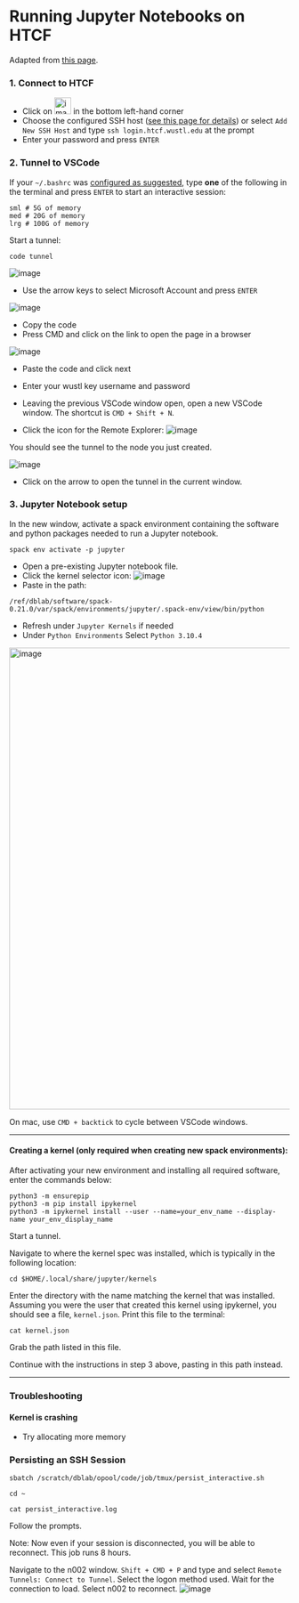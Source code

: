 # Running Jupyter Notebooks on HTCF
Adapted from [this page](https://kb.uconn.edu/space/SH/26626326576/Visual+Studio+Code+(VSCode)+Guide#:~:text=A%20common%20method%20of%20using,standard%20SLURM%20job%20scheduling%20process).

### 1. Connect to HTCF
- Click on <img width="30" alt="image" src="https://github.com/dbaldridge-lab/htcf/assets/50468813/0c830769-0088-42b5-9a32-17689f942d5e"> in the bottom left-hand corner
- Choose the configured SSH host ([see this page for details](https://github.com/dbaldridge-lab/htcf/blob/main/vscode.md)) or select `Add New SSH Host` and type `ssh login.htcf.wustl.edu` at the prompt
- Enter your password and press `ENTER`

### 2. Tunnel to VSCode

If your `~/.bashrc` was [configured as suggested](https://github.com/dbaldridge-lab/htcf/blob/main/bashrc-howto.md), type **one** of the following in the terminal and press `ENTER` to start an interactive session:
```
sml # 5G of memory
med # 20G of memory
lrg # 100G of memory
```

Start a tunnel:
```
code tunnel
```

![image](https://github.com/dbaldridge-lab/htcf/assets/50468813/030b9235-2420-4d48-ad5f-2ce31d95c252)

 - Use the arrow keys to select Microsoft Account and press `ENTER`

 ![image](https://github.com/dbaldridge-lab/htcf/assets/50468813/169cc694-46b8-480b-9788-86fdfbd6e4b9)

 - Copy the code
 - Press CMD and click on the link to open the page in a browser
   
 ![image](https://github.com/dbaldridge-lab/htcf/assets/50468813/85ca0ab3-72c7-45db-aa22-f1e5ca4678ff)
- Paste the code and click next
- Enter your wustl key username and password 
- Leaving the previous VSCode window open, open a new VSCode window. The shortcut is `CMD + Shift + N`.

- Click the icon for the Remote Explorer:
![image](https://github.com/dbaldridge-lab/htcf/assets/50468813/02779d19-a100-43ad-8e23-26f15c17463a)

You should see the tunnel to the node you just created.

![image](https://github.com/dbaldridge-lab/htcf/assets/50468813/295da8d0-444b-4a12-8cfa-f5a0a784e3bb)

- Click on the arrow to open the tunnel in the current window.

### 3. Jupyter Notebook setup

In the new window, activate a spack environment containing the software and python packages needed to run a Jupyter notebook. 
```
spack env activate -p jupyter
```

- Open a pre-existing Jupyter notebook file.
- Click the kernel selector icon:
![image](https://github.com/dbaldridge-lab/htcf/assets/50468813/bf38db53-b56f-4107-907e-65aa8b159be4)
- Paste in the path:
```
/ref/dblab/software/spack-0.21.0/var/spack/environments/jupyter/.spack-env/view/bin/python
```
- Refresh under `Jupyter Kernels` if needed
- Under `Python Environments` Select `Python 3.10.4`

<img width="830" alt="image" src="https://github.com/dbaldridge-lab/htcf/assets/50468813/35b5527f-93ba-4359-98ff-be02d37100e2">

On mac, use `CMD + backtick` to cycle between VSCode windows.

---

#### Creating a kernel (only required when creating new spack environments):

After activating your new environment and installing all required software, enter the commands below: 

```
python3 -m ensurepip
python3 -m pip install ipykernel
python3 -m ipykernel install --user --name=your_env_name --display-name your_env_display_name
```

Start a tunnel.

Navigate to where the kernel spec was installed, which is typically in the following location:
```
cd $HOME/.local/share/jupyter/kernels
```

Enter the directory with the name matching the kernel that was installed. Assuming you were the user that created this kernel using ipykernel, you should see a file, `kernel.json`. Print this file to the terminal:
```
cat kernel.json
```
Grab the path listed in this file.

Continue with the instructions in step 3 above, pasting in this path instead.

---
### Troubleshooting

#### Kernel is crashing

- Try allocating more memory

### Persisting an SSH Session
```
sbatch /scratch/dblab/opool/code/job/tmux/persist_interactive.sh
```
```
cd ~
```
```
cat persist_interactive.log
```
Follow the prompts.

Note: Now even if your session is disconnected, you will be able to reconnect. This job runs 8 hours.

Navigate to the n002 window. `Shift + CMD + P` and type and select `Remote Tunnels: Connect to Tunnel`. Select the logon method used. Wait for the connection to load. Select n002 to reconnect.
![image](https://github.com/user-attachments/assets/99c3bc07-c303-4864-9160-63a3a10e77df)










